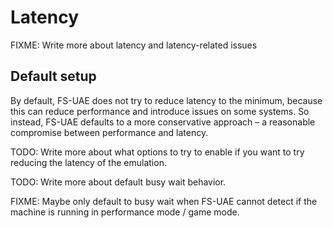 # Latency

FIXME: Write more about latency and latency-related issues

## Default setup

By default, FS-UAE does not try to reduce latency to the minimum, because this
can reduce performance and introduce issues on some systems. So instead, FS-UAE
defaults to a more conservative approach – a reasonable compromise between
performance and latency.

TODO: Write more about what options to try to enable if you want to try
reducing the latency of the emulation.

TODO: Write more about default busy wait behavior.

FIXME: Maybe only default to busy wait when FS-UAE cannot detect if the machine
is running in performance mode / game mode.
